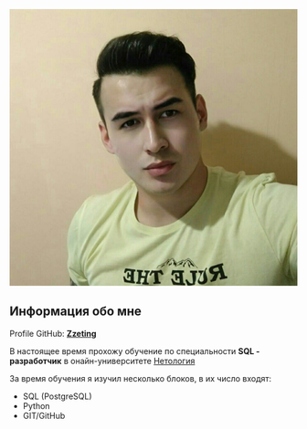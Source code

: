 ![me](/img/me.jpg)

## Информация обо мне

Profile GitHub: [**Zzeting**](https://github.com/Zzeting)

В настоящее время прохожу обучение по специальности **SQL - разработчик** в онайн-университете [Нетология](https://netology.ru/)

За время обучения я изучил несколько блоков, в их число входят:

- SQL (PostgreSQL)
- Python
- GIT/GitHub


